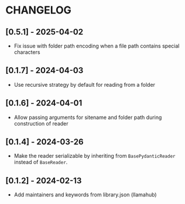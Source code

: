 # CHANGELOG

## [0.5.1] - 2025-04-02

- Fix issue with folder path encoding when a file path contains special characters

## [0.1.7] - 2024-04-03

- Use recursive strategy by default for reading from a folder

## [0.1.6] - 2024-04-01

- Allow passing arguments for sitename and folder path during construction of reader

## [0.1.4] - 2024-03-26

- Make the reader serializable by inheriting from `BasePydanticReader` instead of `BaseReader`.

## [0.1.2] - 2024-02-13

- Add maintainers and keywords from library.json (llamahub)
